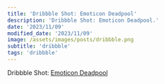 ```yaml
---
title: 'Dribbble Shot: Emoticon Deadpool'
description: 'Dribbble Shot: Emoticon Deadpool.'
date: '2023/11/09'
modified_date: '2023/11/09'
image: /assets/images/posts/dribbble.png
subtitle: 'dribbble'
tags: 'dribbble'
---
```


Dribbble Shot: [Emoticon Deadpool](https://dribbble.com/shots/2613715-Emoticon-Deadpool)
